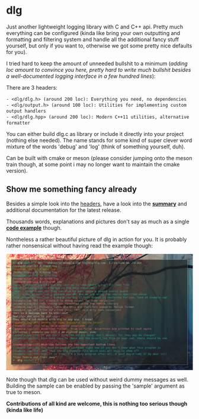 dlg
===

Just another lightweight logging library with C and C++ api.
Pretty much everything can be configured (kinda like bring your own outputting
and formatting and filtering system and handle all the additional 
fancy stuff yourself, but only if you want to, otherwise we got some 
pretty nice defaults for you).

I tried hard to keep the amount of unneeded bullshit to a minimum (*adding loc 
amount to convince you here, pretty hard to write much bullshit besides a 
well-documented logging interface in a few hundred lines*):

There are 3 headers:

	- <dlg/dlg.h> (around 200 loc): Everything you need, no dependencies
	- <dlg/output.h> (around 100 loc): Utilities for implementing custom output handlers
	- <dlg/dlg.hpp> (around 200 loc): Modern C++11 utilities, alternative formatter

You can either build dlg.c as library or include it directly into your project 
(nothing else needed).
The name stands for some kind of super clever word mixture of the words 'debug' 
and 'log' (think of something yourself, duh).

Can be built with cmake or meson (please consider jumping onto the meson train though,
at some point i may no longer want to maintain the cmake version).

## Show me something fancy already

Besides a simple look into the [headers](include/dlg), have a look into the 
__[summary](docs/v0.1.md)__ and additional documentation for the latest release.

Thousands words, explanations and pictures don't say as much as a single __[code example](docs/examples/example.cpp)__ though.

Nontheless a rather beautiful picture of dlg in action for you. It is probably rather nonsensical without
having read the example though:

![Here should a beautiful picture of dlg in action be erected. What a shame!](docs/examples/example.png)

Note though that dlg can be used without weird dummy messages as well.
Building the sample can be enabled by passing the 'sample' argument as true to meson.

__Contributions of all kind are welcome, this is nothing too serious though (kinda like life)__
